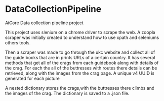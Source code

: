 # DataCollectionPipeline
AiCore Data collection pipeline project

This project uses slenium on a chrome driver to scrape the web.
A zoopla scraper was initially created to understand how to use xpath and seleniums others tools.

Then a scraper was made to go through the ukc website and collect all of the guide books that are in prints URLs of a certain country. It has several methods that get all of the crags from each guidebook along with details of the crag. For each the all of the buttresses with routes there details can be retrieved, along with the images from the crag page. A unique v4 UUID is generated for each picture

A nested dictionary stores the crags,with the buttresses there climbs and the images of the crag. The dictionary is saved to a .json file.